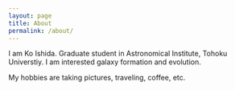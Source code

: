 ```yaml
---
layout: page
title: About
permalink: /about/
---
```


I am Ko Ishida. Graduate student in Astronomical Institute, Tohoku Universtiy.
I am interested galaxy formation and evolution.

My hobbies are taking pictures, traveling, coffee, etc.
